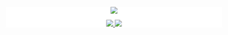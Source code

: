 <div style="background: white ">
<p align="center">
  <a href="https://github.com/trycatchx">
    <img src="https://github-readme-stats-sigma-five.vercel.app/api?username=trycatchx&show_icons=true&line_height=21&show_icons=true&theme=dracula" />
  </a>
</p>
  
  <p align="center">
  <a href="https://github.com/trycatchx/RocketXPlugin">
    <img src="https://img.shields.io/badge/🔥%20Android-RocketXPlugin-brightness.svg"
  </a>  
  <a href="https://github.com/trycatchx">
    <img src="https://komarev.com/ghpvc/?username=trycatchx&color=brightgreen" />
  </a>  
</p>
</div>
